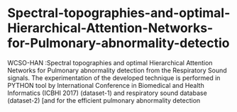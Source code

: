 # Spectral-topographies-and-optimal-Hierarchical-Attention-Networks-for-Pulmonary-abnormality-detectio
WCSO-HAN :Spectral topographies and optimal Hierarchical Attention Networks for Pulmonary abnormality detection from the Respiratory Sound signals. The experimentation of the developed technique is performed in PYTHON tool by International Conference in Biomedical and Health Informatics (ICBHI 2017) (dataset-1)  and respiratory sound database (dataset-2) [and for the efficient pulmonary abnormality detection
